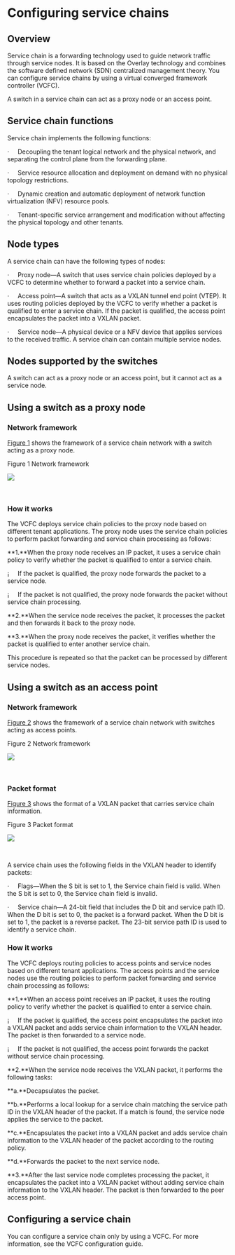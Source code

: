
# Configuring service chains

## Overview

Service chain is a forwarding technology
used to guide network traffic through service nodes. It is based on the Overlay
technology and combines the software defined network (SDN) centralized
management theory. You can configure service chains by using a virtual
converged framework controller (VCFC).

A switch in a service chain can act as a
proxy node or an access point.

## Service chain functions

Service chain implements the following
functions:

·     Decoupling the tenant logical network and the
physical network, and separating the control plane from the forwarding plane.

·     Service resource allocation and deployment on
demand with no physical topology restrictions.

·     Dynamic creation and automatic deployment of
network function virtualization (NFV) resource pools.

·     Tenant-specific service arrangement and
modification without affecting the physical topology and other tenants.

## Node types

A service chain can have the following
types of nodes:

·     Proxy node—A switch that uses service chain policies deployed by a VCFC to
determine whether to forward a packet into a service chain.

·     Access point—A switch that acts as a VXLAN tunnel end point (VTEP). It uses
routing policies deployed by the VCFC to verify whether a packet is qualified
to enter a service chain. If the packet is qualified, the access point
encapsulates the packet into a VXLAN packet.

·     Service node—A physical device or a NFV device that applies services to the received
traffic. A service chain can contain multiple service nodes.

## Nodes supported by the switches

A switch can act as a proxy node or an
access point, but it cannot act as a service node.

## Using a switch as a proxy node

### Network framework

[Figure 1](#_Ref448321389) shows the framework of a service chain network with a switch acting
as a proxy node.

Figure 1 Network framework

![](https://resource.h3c.com/en/202407/12/20240712_11706049_x_Img_x_png_0_2216152_294551_0.png)

 

### How it works

The VCFC deploys service chain policies to
the proxy node based on different tenant applications. The proxy node uses the
service chain policies to perform packet forwarding and service chain
processing as follows:

**1\.**When the proxy node receives an IP packet,
it uses a service chain policy to verify whether the packet is qualified to
enter a service chain. 

¡     If
the packet is qualified, the proxy node forwards the packet to a service node.

¡     If
the packet is not qualified, the proxy node forwards the packet without service
chain processing.

**2\.**When the service node receives the packet,
it processes the packet and then forwards it back to the proxy node.

**3\.**When the proxy node receives the packet, it verifies
whether the packet is qualified to enter another service chain. 

This procedure is repeated so that the
packet can be processed by different service nodes.

## Using a switch as an access point

### Network framework

[Figure 2](#_Ref448150608) shows the framework of a service chain network with switches acting
as access points.

Figure 2 Network framework

![](https://resource.h3c.com/en/202407/12/20240712_11706050_x_Img_x_png_1_2216152_294551_0.png)

 

### Packet format

[Figure 3](#_Ref419463945) shows the format of a VXLAN packet that carries service chain
information.

Figure 3 Packet format

![](https://resource.h3c.com/en/202407/12/20240712_11706051_x_Img_x_png_2_2216152_294551_0.png)

 

A service chain uses the following fields
in the VXLAN header to identify packets:

·     Flags—When the S bit is set to 1, the Service chain field is valid. When the S bit is set to 0, the Service chain
field is invalid.

·     Service chain—A 24-bit field that includes the D bit
and service path ID. When the D bit is set to 0,
the packet is a forward packet. When the D bit is
set to 1, the packet is a reverse packet. The 23-bit service path ID is used to
identify a service chain.

### How it works

The VCFC deploys routing policies to access
points and service nodes based on different tenant applications. The access
points and the service nodes use the routing policies to perform packet
forwarding and service chain processing as follows:

**1\.**When an access point receives an IP packet,
it uses the routing policy to verify whether the packet is qualified to enter a
service chain. 

¡     If
the packet is qualified, the access point encapsulates the packet into a VXLAN
packet and adds service chain information to the VXLAN header. The packet is then
forwarded to a service node.

¡     If the
packet is not qualified, the access point forwards the packet without service
chain processing.

**2\.**When the service node receives the VXLAN
packet, it performs the following tasks:

**a.**Decapsulates the packet.

**b.**Performs a local lookup for a service chain
matching the service path ID in the VXLAN header of the packet. If a match is
found, the service node applies the service to the packet.

**c.**Encapsulates the packet into a VXLAN packet
and adds service chain information to the VXLAN header of the packet according
to the routing policy.

**d.**Forwards the packet to the next service
node.

**3\.**After the last service node completes
processing the packet, it encapsulates the packet into a VXLAN packet without
adding service chain information to the VXLAN header. The packet is then
forwarded to the peer access point.

## Configuring a service chain

You can configure a service chain only by
using a VCFC. For more information, see the VCFC configuration guide.

 

